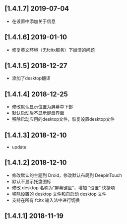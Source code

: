 ## [1.4.1.7] 2019-07-04

*  在设置中添加关于信息

## [1.4.1.6] 2019-01-10

*  修复英文环境（无fcitx服务）下崩溃的问题

## [1.4.1.5] 2018-12-27

*  添加了desktop翻译

## [1.4.1.4] 2018-12-25

*  修改默认显示位置为屏幕中下部
*  默认启动后不显示键盘界面
*  移除启动应用的desktop文件，恢复设置desktop文件

## [1.4.1.3] 2018-12-10

*  update

## [1.4.1.2] 2018-12-10

*  修改默认的主题到 Droid，修改默认布局到 DeepinTouch
*  默认不显示托盘图标
*  修改 desktop 名称为“屏幕键盘”，增加 “设置” 快捷项
*  移除设置的 desktop 文件和自启动 desktop 文件
*  支持在所有 fcitx 输入法中进行切换

## [1.4.1.1] 2018-11-19


